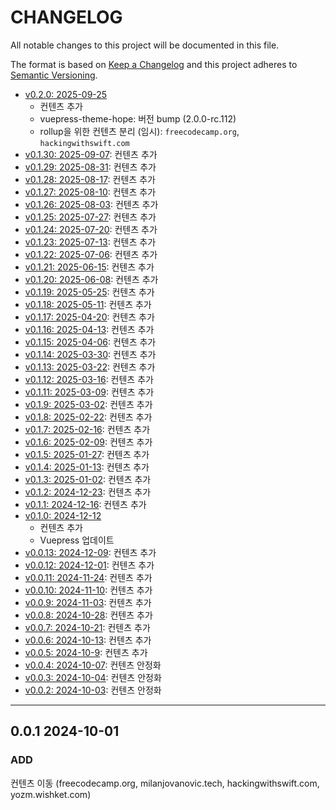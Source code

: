# CHANGELOG

All notable changes to this project will be documented in this file.

The format is based on [Keep a Changelog](http://keepachangelog.com)
and this project adheres to [Semantic Versioning](http://semver.org).

- [v0.2.0: 2025-09-25][v0.2.0]
  - 컨텐츠 추가
  - vuepress-theme-hope: 버전 bump (2.0.0-rc.112)
  - rollup을 위한 컨텐츠 분리 (임시): `freecodecamp.org`, `hackingwithswift.com`
- [v0.1.30: 2025-09-07][v0.1.30]: 컨텐츠 추가
- [v0.1.29: 2025-08-31][v0.1.29]: 컨텐츠 추가
- [v0.1.28: 2025-08-17][v0.1.28]: 컨텐츠 추가
- [v0.1.27: 2025-08-10][v0.1.27]: 컨텐츠 추가
- [v0.1.26: 2025-08-03][v0.1.26]: 컨텐츠 추가
- [v0.1.25: 2025-07-27][v0.1.25]: 컨텐츠 추가
- [v0.1.24: 2025-07-20][v0.1.24]: 컨텐츠 추가
- [v0.1.23: 2025-07-13][v0.1.23]: 컨텐츠 추가
- [v0.1.22: 2025-07-06][v0.1.22]: 컨텐츠 추가
- [v0.1.21: 2025-06-15][v0.1.21]: 컨텐츠 추가
- [v0.1.20: 2025-06-08][v0.1.20]: 컨텐츠 추가
- [v0.1.19: 2025-05-25][v0.1.19]: 컨텐츠 추가
- [v0.1.18: 2025-05-11][v0.1.18]: 컨텐츠 추가
- [v0.1.17: 2025-04-20][v0.1.17]: 컨텐츠 추가
- [v0.1.16: 2025-04-13][v0.1.16]: 컨텐츠 추가
- [v0.1.15: 2025-04-06][v0.1.15]: 컨텐츠 추가
- [v0.1.14: 2025-03-30][v0.1.14]: 컨텐츠 추가
- [v0.1.13: 2025-03-22][v0.1.13]: 컨텐츠 추가
- [v0.1.12: 2025-03-16][v0.1.12]: 컨텐츠 추가
- [v0.1.11: 2025-03-09][v0.1.11]: 컨텐츠 추가
- [v0.1.9: 2025-03-02][v0.1.9]: 컨텐츠 추가
- [v0.1.8: 2025-02-22][v0.1.8]: 컨텐츠 추가
- [v0.1.7: 2025-02-16][v0.1.7]: 컨텐츠 추가
- [v0.1.6: 2025-02-09][v0.1.6]: 컨텐츠 추가
- [v0.1.5: 2025-01-27][v0.1.5]: 컨텐츠 추가
- [v0.1.4: 2025-01-13][v0.1.4]: 컨텐츠 추가
- [v0.1.3: 2025-01-02][v0.1.3]: 컨텐츠 추가
- [v0.1.2: 2024-12-23][v0.1.2]: 컨텐츠 추가
- [v0.1.1: 2024-12-16][v0.1.1]: 컨텐츠 추가
- [v0.1.0: 2024-12-12][v0.1.0]
  - 컨텐츠 추가
  - Vuepress 업데이트
- [v0.0.13: 2024-12-09][v0.0.13]: 컨텐츠 추가
- [v0.0.12: 2024-12-01][v0.0.12]: 컨텐츠 추가
- [v0.0.11: 2024-11-24][v0.0.11]: 컨텐츠 추가
- [v0.0.10: 2024-11-10][v0.0.10]: 컨텐츠 추가
- [v0.0.9: 2024-11-03][v0.0.9]: 컨텐츠 추가
- [v0.0.8: 2024-10-28][v0.0.8]: 컨텐츠 추가
- [v0.0.7: 2024-10-21][v0.0.7]: 컨텐츠 추가
- [v0.0.6: 2024-10-13][v0.0.6]: 컨텐츠 추가
- [v0.0.5: 2024-10-9][v0.0.5]: 컨텐츠 추가
- [v0.0.4: 2024-10-07][v0.0.4]: 컨텐츠 안정화
- [v0.0.3: 2024-10-04][v0.0.3]: 컨텐츠 안정화
- [v0.0.2: 2024-10-03][v0.0.2]: 컨텐츠 안정화

---

## 0.0.1 2024-10-01

### ADD

컨텐츠 이동 (freecodecamp.org, milanjovanovic.tech, hackingwithswift.com, yozm.wishket.com)

[v0.0.2]: https://github.com/chanhi2000/bookshelf/compare/v0.0.1...v0.0.2
[v0.0.3]: https://github.com/chanhi2000/bookshelf/compare/v0.0.2...v0.0.3
[v0.0.4]: https://github.com/chanhi2000/bookshelf/compare/v0.0.3...v0.0.4
[v0.0.5]: https://github.com/chanhi2000/bookshelf/compare/v0.0.4...v0.0.5
[v0.0.6]: https://github.com/chanhi2000/bookshelf/compare/v0.0.5...v0.0.6
[v0.0.7]: https://github.com/chanhi2000/bookshelf/compare/v0.0.6...v0.0.7
[v0.0.8]: https://github.com/chanhi2000/bookshelf/compare/v0.0.7...v0.0.8
[v0.0.9]: https://github.com/chanhi2000/bookshelf/compare/v0.0.8...v0.0.9
[v0.0.10]: https://github.com/chanhi2000/bookshelf/compare/v0.0.9...v0.0.10
[v0.0.11]: https://github.com/chanhi2000/bookshelf/compare/v0.0.10...v0.0.11
[v0.0.12]: https://github.com/chanhi2000/bookshelf/compare/v0.0.11...v0.0.12
[v0.0.13]: https://github.com/chanhi2000/bookshelf/compare/v0.0.12...v0.0.13
[v0.1.0]: https://github.com/chanhi2000/bookshelf/compare/v0.0.13...v0.1.0
[v0.1.1]: https://github.com/chanhi2000/bookshelf/compare/v0.1.0...v0.1.1
[v0.1.2]: https://github.com/chanhi2000/bookshelf/compare/v0.1.1...v0.1.2
[v0.1.3]: https://github.com/chanhi2000/bookshelf/compare/v0.1.2...v0.1.3
[v0.1.4]: https://github.com/chanhi2000/bookshelf/compare/v0.1.3...v0.1.4
[v0.1.5]: https://github.com/chanhi2000/bookshelf/compare/v0.1.4...v0.1.5
[v0.1.6]: https://github.com/chanhi2000/bookshelf/compare/v0.1.5...v0.1.6
[v0.1.7]: https://github.com/chanhi2000/bookshelf/compare/v0.1.6...v0.1.7
[v0.1.8]: https://github.com/chanhi2000/bookshelf/compare/v0.1.7...v0.1.8
[v0.1.9]: https://github.com/chanhi2000/bookshelf/compare/v0.1.8...v0.1.9
[v0.1.11]: https://github.com/chanhi2000/bookshelf/compare/v0.1.9...v0.1.11
[v0.1.12]: https://github.com/chanhi2000/bookshelf/compare/v0.1.11...v0.1.12
[v0.1.13]: https://github.com/chanhi2000/bookshelf/compare/v0.1.12...v0.1.13
[v0.1.14]: https://github.com/chanhi2000/bookshelf/compare/v0.1.13...v0.1.14
[v0.1.15]: https://github.com/chanhi2000/bookshelf/compare/v0.1.14...v0.1.15
[v0.1.16]: https://github.com/chanhi2000/bookshelf/compare/v0.1.15...v0.1.16
[v0.1.17]: https://github.com/chanhi2000/bookshelf/compare/v0.1.16...v0.1.17
[v0.1.18]: https://github.com/chanhi2000/bookshelf/compare/v0.1.17...v0.1.18
[v0.1.19]: https://github.com/chanhi2000/bookshelf/compare/v0.1.18...v0.1.19
[v0.1.20]: https://github.com/chanhi2000/bookshelf/compare/v0.1.19...v0.1.20
[v0.1.21]: https://github.com/chanhi2000/bookshelf/compare/v0.1.20...v0.1.21
[v0.1.22]: https://github.com/chanhi2000/bookshelf/compare/v0.1.21...v0.1.22
[v0.1.23]: https://github.com/chanhi2000/bookshelf/compare/v0.1.22...v0.1.23
[v0.1.24]: https://github.com/chanhi2000/bookshelf/compare/v0.1.23...v0.1.24
[v0.1.25]: https://github.com/chanhi2000/bookshelf/compare/v0.1.24...v0.1.25
[v0.1.26]: https://github.com/chanhi2000/bookshelf/compare/v0.1.25...v0.1.26
[v0.1.27]: https://github.com/chanhi2000/bookshelf/compare/v0.1.26...v0.1.27
[v0.1.28]: https://github.com/chanhi2000/bookshelf/compare/v0.1.27...v0.1.28
[v0.1.29]: https://github.com/chanhi2000/bookshelf/compare/v0.1.28...v0.1.29
[v0.1.30]: https://github.com/chanhi2000/bookshelf/compare/v0.1.29...v0.1.30
[v0.2.0]: https://github.com/chanhi2000/bookshelf/compare/v0.1.30...v0.2.0

